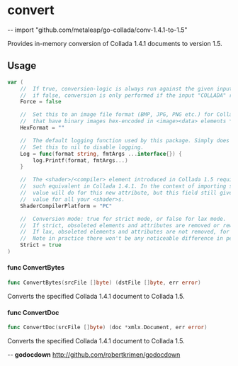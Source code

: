 # convert
--
    import "github.com/metaleap/go-collada/conv-1.4.1-to-1.5"

Provides in-memory conversion of Collada 1.4.1 documents to version 1.5.

## Usage

```go
var (
	//	If true, conversion-logic is always run against the given input document's entire node tree;
	//	if false, conversion is only performed if the input "COLLADA" root element's "version" attribute is not "1.5" or higher.
	Force = false

	//	Set this to an image file format (BMP, JPG, PNG etc.) for Collada 1.4.1 documents
	//	that have binary images hex-encoded in <image><data> elements *without* a format attribute.
	HexFormat = ""

	//	The default logging function used by this package. Simply does a log.Printf(format, fmtArgs...)
	//	Set this to nil to disable logging.
	Log = func(format string, fmtArgs ...interface{}) {
		log.Printf(format, fmtArgs...)
	}

	//	The <shader>/<compiler> element introduced in Collada 1.5 requires a "platform" attribute, but there was no
	//	such equivalent in Collada 1.4.1. In the context of importing such 1.4.1 documents, probably any arbitrary
	//	value will do for this new attribute, but this field still gives you the choice to set this to a preferred
	//	value for all your <shader>s.
	ShaderCompilerPlatform = "PC"

	//	Conversion mode: true for strict mode, or false for lax mode.
	//	If strict, obsoleted elements and attributes are removed or rewritten so that the remaining document is (in theory) strictly 1.5-conformant and will (ideally) validate against the Collada 1.5 XML schema definition.
	//	If lax, obsoleted elements and attributes are not removed, for use-cases where your 1.5 loader consuming the conversion result is known to simply ignore or discard them quietly.
	//	Note in practice there won't be any noticeable difference in performance or output for approximately 95% of "common use-case" Collada documents...
	Strict = true
)
```

#### func  ConvertBytes

```go
func ConvertBytes(srcFile []byte) (dstFile []byte, err error)
```
Converts the specified Collada 1.4.1 document to Collada 1.5.

#### func  ConvertDoc

```go
func ConvertDoc(srcFile []byte) (doc *xmlx.Document, err error)
```
Converts the specified Collada 1.4.1 document to Collada 1.5.

--
**godocdown** http://github.com/robertkrimen/godocdown
